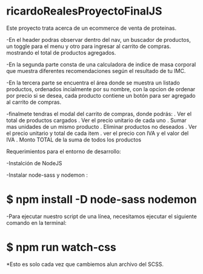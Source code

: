 ﻿# ricardoRealesProyectoFinalJS
Este proyecto trata acerca de un ecommerce de venta de proteinas.

-En el header podras observar dentro del nav, un buscador de productos, un toggle para el menu y otro para ingresar al carrito de compras. mostrando el total de productos agregados. 

-En la segunda parte consta de una calculadora de indice de masa corporal que muestra diferentes recomendaciones según el resultado de tu IMC.

-En la tercera parte se encuentra el área donde se muestra un listado productos, ordenados incialmente por su nombre, con la opcion de ordenar por precio si se desea, cada producto contiene un botón para ser agregado al carrito de compras.

-finalmete tendras el modal del carrito de compras,
donde podrás:
. Ver el total de productos cargados
. Ver el precio unitario de cada uno
. Sumar mas unidades de un mismo producto
. Eliminar productos no deseados
. Ver el precio unitario y total de cada item
. ver el precio con IVA y el valor del IVA
. Monto TOTAL de la suma de todos los productos


Requerimientos para el entorno de desarrollo:

-Instalción de NodeJS

-Instalar node-sass y nodemon : 

# $ npm install -D node-sass nodemon

-Para ejecutar nuestro script de una línea, necesitamos ejecutar el siguiente comando en la terminal:

# $ npm run watch-css

*Esto es solo cada vez que cambiemos alun archivo del SCSS. 

